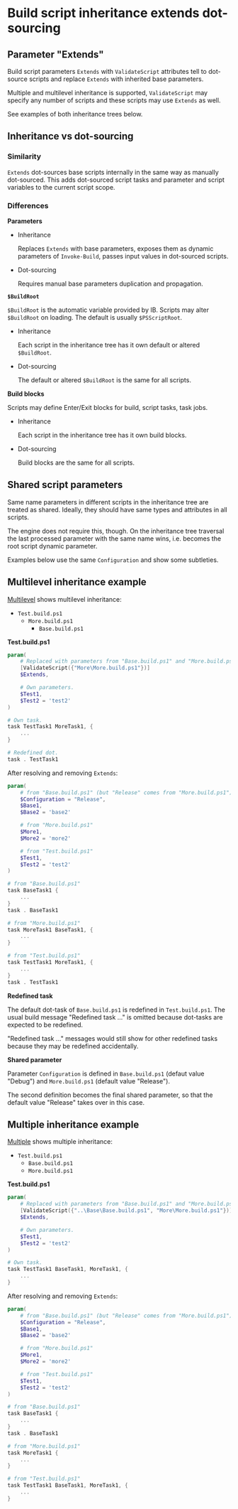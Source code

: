 ﻿# Build script inheritance extends dot-sourcing

## Parameter "Extends"

Build script parameters `Extends` with `ValidateScript` attributes tell to
dot-source scripts and replace `Extends` with inherited base parameters.

Multiple and multilevel inheritance is supported, `ValidateScript` may specify
any number of scripts and these scripts may use `Extends` as well.

See examples of both inheritance trees below.

## Inheritance vs dot-sourcing

### Similarity

`Extends` dot-sources base scripts internally in the same way as manually
dot-sourced. This adds dot-sourced script tasks and parameter and script
variables to the current script scope.

### Differences

**Parameters**

- Inheritance

    Replaces `Extends` with base parameters, exposes them as dynamic parameters
    of `Invoke-Build`, passes input values in dot-sourced scripts.

- Dot-sourcing

    Requires manual base parameters duplication and propagation.

**`$BuildRoot`**

`$BuildRoot` is the automatic variable provided by IB.
Scripts may alter `$BuildRoot` on loading.
The default is usually `$PSScriptRoot`.

- Inheritance

    Each script in the inheritance tree has it own default or altered `$BuildRoot`.

- Dot-sourcing

    The default or altered `$BuildRoot` is the same for all scripts.

**Build blocks**

Scripts may define Enter/Exit blocks for build, script tasks, task jobs.

- Inheritance

    Each script in the inheritance tree has it own build blocks.

- Dot-sourcing

    Build blocks are the same for all scripts.

## Shared script parameters

Same name parameters in different scripts in the inheritance tree are treated
as shared. Ideally, they should have same types and attributes in all scripts.

The engine does not require this, though. On the inheritance tree traversal
the last processed parameter with the same name wins, i.e. becomes the root
script dynamic parameter.

Examples below use the same `Configuration` and show some subtleties.

## Multilevel inheritance example

[Multilevel](Multilevel) shows multilevel inheritance:

- `Test.build.ps1`
    - `More.build.ps1`
        - `Base.build.ps1`

**Test.build.ps1**

```powershell
param(
    # Replaced with parameters from "Base.build.ps1" and "More.build.ps1" recursively.
    [ValidateScript({"More\More.build.ps1"})]
    $Extends,

    # Own parameters.
    $Test1,
    $Test2 = 'test2'
)

# Own task.
task TestTask1 MoreTask1, {
    ...
}

# Redefined dot.
task . TestTask1
```

After resolving and removing `Extends`:

```powershell
param(
    # from "Base.build.ps1" (but "Release" comes from "More.build.ps1")
    $Configuration = "Release",
    $Base1,
    $Base2 = 'base2'

    # from "More.build.ps1"
    $More1,
    $More2 = 'more2'

    # from "Test.build.ps1"
    $Test1,
    $Test2 = 'test2'
)

# from "Base.build.ps1"
task BaseTask1 {
    ...
}
task . BaseTask1

# from "More.build.ps1"
task MoreTask1 BaseTask1, {
    ...
}

# from "Test.build.ps1"
task TestTask1 MoreTask1, {
    ...
}
task . TestTask1
```

**Redefined task**

The default dot-task of `Base.build.ps1` is redefined in `Test.build.ps1`.
The usual build message "Redefined task ..." is omitted because dot-tasks
are expected to be redefined.

"Redefined task ..." messages would still show for other redefined tasks
because they may be redefined accidentally.

**Shared parameter**

Parameter `Configuration` is defined in `Base.build.ps1` (defaut value "Debug")
and `More.build.ps1` (default value "Release").

The second definition becomes the final shared parameter, so that the default
value "Release" takes over in this case.

## Multiple inheritance example

[Multiple](Multiple) shows multiple inheritance:

- `Test.build.ps1`
    - `Base.build.ps1`
    - `More.build.ps1`

**Test.build.ps1**

```powershell
param(
    # Replaced with parameters from "Base.build.ps1" and "More.build.ps1".
    [ValidateScript({"..\Base\Base.build.ps1", "More\More.build.ps1"})]
    $Extends,

    # Own parameters.
    $Test1,
    $Test2 = 'test2'
)

# Own task.
task TestTask1 BaseTask1, MoreTask1, {
    ...
}
```

After resolving and removing `Extends`:

```powershell
param(
    # from "Base.build.ps1" (but "Release" comes from "More.build.ps1")
    $Configuration = "Release",
    $Base1,
    $Base2 = 'base2'

    # from "More.build.ps1"
    $More1,
    $More2 = 'more2'

    # from "Test.build.ps1"
    $Test1,
    $Test2 = 'test2'
)

# from "Base.build.ps1"
task BaseTask1 {
    ...
}
task . BaseTask1

# from "More.build.ps1"
task MoreTask1 {
    ...
}

# from "Test.build.ps1"
task TestTask1 BaseTask1, MoreTask1, {
    ...
}
```

